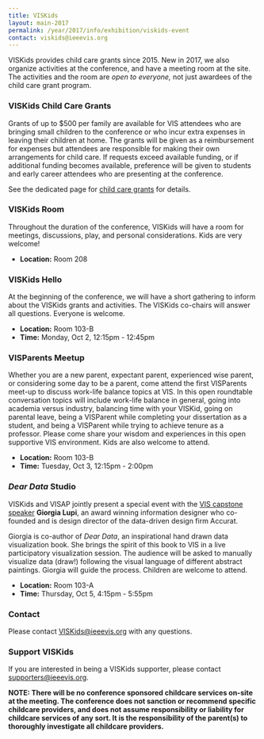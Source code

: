 ```yaml
---
title: VISKids
layout: main-2017
permalink: /year/2017/info/exhibition/viskids-event
contact: viskids@ieeevis.org
---
```



VISKids provides child care grants since 2015.
New in 2017, we also organize activities at the conference, and have a meeting room at the site.
The activities and the room are *open to everyone,* not just awardees of the child care grant program.


### VISKids Child Care Grants

Grants of up to $500 per family are available for VIS attendees who are bringing small children to the conference or who incur extra expenses in leaving their children at home. The grants will be given as a reimbursement for expenses but attendees are responsible for making their own arrangements for child care. If requests exceed available funding, or if additional funding becomes available, preference will be given to students and early career attendees who are presenting at the conference.

See the dedicated page for [child care grants](./viskids-child-care-grants) for details.


### VISKids Room

Throughout the duration of the conference,
VISKids will have a room for meetings, discussions, play,
and personal considerations. Kids are very welcome!

- **Location:** Room 208

### VISKids Hello

At the beginning of the conference,
we will have a short gathering
to inform about the VISKids grants and activities.
The VISKids co-chairs will answer all questions.
Everyone is welcome.

- **Location:** Room 103-B
- **Time:** Monday, Oct 2, 12:15pm - 12:45pm


### VISParents Meetup

Whether you are a new parent, expectant parent, experienced wise parent, or considering some day to be a parent, come attend the first VISParents meet-up to discuss work-life balance topics at VIS.  In this open roundtable conversation topics will include work-life balance in general, going into academia versus industry, balancing time with your VISKid, going on parental leave, being a VISParent while completing your dissertation as a student, and being a VISParent while trying to achieve tenure as a professor.  Please come share your wisdom and experiences in this open supportive VIS environment.  Kids are also welcome to attend.

- **Location:** Room 103-B
- **Time:** Tuesday, Oct 3, 12:15pm - 2:00pm


### _Dear Data_ Studio

VISKids and VISAP jointly present a special event with the [VIS capstone speaker](../../capstone) **Giorgia Lupi**, an award winning information designer who co-founded and is design director of the data-driven design firm Accurat.

Giorgia is co-author of _Dear Data_, an inspirational hand drawn data visualization book.
She brings the spirit of this book to VIS in a live participatory visualization session.
The audience will be asked to manually visualize data (draw!)
following the visual language of different abstract paintings.
Giorgia will guide the process. Children are welcome to attend.

- **Location:** Room 103-A
- **Time:** Thursday, Oct 5, 4:15pm - 5:55pm


### Contact

Please contact [VISKids@ieeevis.org](mailto:VISKids@ieeevis.org) with any questions.
 
### Support VISKids

If you are interested in being a VISKids supporter, please contact [supporters@ieeevis.org](mailto:supporters@ieeevis.org).
 
**NOTE: There will be no conference sponsored childcare services
on-site at the meeting. The conference does not sanction or recommend
specific childcare providers, and does not assume responsibility or
liability for childcare services of any sort. It is the responsibility
of the parent(s) to thoroughly investigate all childcare providers.**

